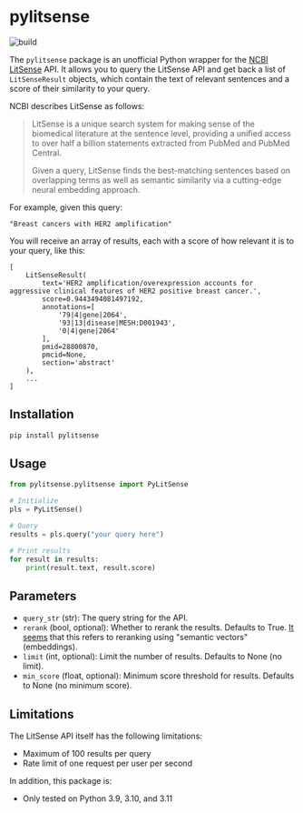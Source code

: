 # pylitsense

![build](https://github.com/simonmesmith/pylitsense/actions/workflows/build.yml/badge.svg?branch=main)

The `pylitsense` package is an unofficial Python wrapper for the [NCBI LitSense](https://www.ncbi.nlm.nih.gov/research/litsense/) API. It allows you to query the LitSense API and get back a list of `LitSenseResult` objects, which contain the text of relevant sentences and a score of their similarity to your query.

NCBI describes LitSense as follows:

> LitSense is a unique search system for making sense of the biomedical literature at the sentence level, providing a unified access to over half a billion statements extracted from PubMed and PubMed Central.
> 
> Given a query, LitSense finds the best-matching sentences based on overlapping terms as well as semantic similarity via a cutting-edge neural embedding approach.

For example, given this query:

```
"Breast cancers with HER2 amplification"
```

You will receive an array of results, each with a score of how relevant it is to your query, like this:

```
[
    LitSenseResult(
        text='HER2 amplification/overexpression accounts for aggressive clinical features of HER2 positive breast cancer.', 
        score=0.9443494081497192, 
        annotations=[
            '79|4|gene|2064', 
            '93|13|disease|MESH:D001943', 
            '0|4|gene|2064'
        ],
        pmid=28800870,
        pmcid=None,
        section='abstract'
    ), 
    ...
]
```

## Installation

```bash
pip install pylitsense
```

## Usage

```python
from pylitsense.pylitsense import PyLitSense

# Initialize
pls = PyLitSense()

# Query
results = pls.query("your query here")

# Print results
for result in results:
    print(result.text, result.score)
```

## Parameters

- `query_str` (str): The query string for the API.
- `rerank` (bool, optional): Whether to rerank the results. Defaults to True.  [It seems](https://www.ncbi.nlm.nih.gov/pmc/articles/PMC6602490/) that this refers to reranking using "semantic vectors" (embeddings).
- `limit` (int, optional): Limit the number of results. Defaults to None (no limit).
- `min_score` (float, optional): Minimum score threshold for results. Defaults to None (no minimum score).

## Limitations

The LitSense API itself has the following limitations:

* Maximum of 100 results per query
* Rate limit of one request per user per second

In addition, this package is:

* Only tested on Python 3.9, 3.10, and 3.11

